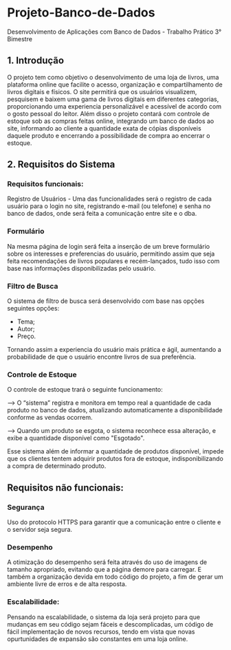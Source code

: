 # Projeto-Banco-de-Dados
Desenvolvimento de Aplicações com Banco de Dados - Trabalho Prático 3° Bimestre 

## 1. Introdução

O projeto tem como objetivo o desenvolvimento de uma loja de livros, uma plataforma online que facilite o acesso, organização e compartilhamento de livros digitais e físicos. O site permitirá que 
os usuários visualizem, pesquisem e baixem uma gama de livros digitais em diferentes categorias, proporcionando uma experiencia personalizável e acessível de acordo com o gosto pessoal do leitor. 
Além disso o projeto contará com controle de estoque sob as compras feitas online, integrando um banco de dados ao site, informando ao cliente a quantidade exata de cópias disponíveis daquele produto e encerrando a possibilidade de compra ao encerrar o estoque.  

## 2. Requisitos do Sistema
### Requisitos funcionais:
Registro de Usuários - Uma das funcionalidades será o registro de cada usuário para o login no site, registrando e-mail (ou telefone) e senha no banco de dados, onde será feita a comunicação entre site e o dba.  

### Formulário 
Na mesma página de login será feita a inserção de um breve formulário sobre os interesses e preferencias do usuário, permitindo assim que seja feita recomendações de livros populares e recém-lançados, tudo isso com base nas informações disponibilizadas pelo usuário. 

### Filtro de Busca 
O sistema de filtro de busca será desenvolvido com base nas opções seguintes opções:

- Tema;
- Autor;
- Preço.

Tornando assim a experiencia do usuário mais prática e ágil, aumentando a probabilidade de que o usuário encontre livros de sua preferência.

### Controle de Estoque 
O controle de estoque trará o seguinte funcionamento:

--> O “sistema” registra e monitora em tempo real a quantidade de cada produto no banco de dados, atualizando automaticamente a disponibilidade conforme as vendas ocorrem.

--> Quando um produto se esgota, o sistema reconhece essa alteração, e exibe a quantidade disponível como "Esgotado". 

Esse sistema além de informar a quantidade de produtos disponível, impede que os clientes tentem adquirir produtos fora de estoque, indisponibilizando a compra de determinado produto.

## Requisitos não funcionais:

### Segurança 
Uso do protocolo HTTPS para garantir que a comunicação entre o cliente e o servidor seja segura.

### Desempenho 
A otimização do desempenho será feita através do uso de imagens de tamanho apropriado, evitando que a página demore para carregar. E também a organização devida em todo código do projeto, a fim de gerar um ambiente livre de erros e de alta resposta.  

### Escalabilidade:
Pensando na escalabilidade, o sistema da loja será projeto para que mudanças em seu código sejam fáceis e descomplicadas, um código de fácil implementação de novos recursos, tendo em vista que novas opurtunidades de expansão são constantes em uma loja online.



